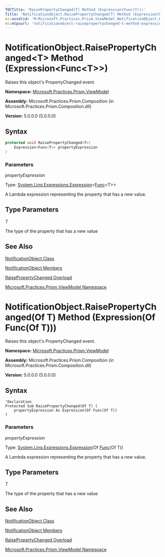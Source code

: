 ```yaml
---
TOCTitle: 'RaisePropertyChanged(T) Method (Expression(Func(T)))'
Title: 'NotificationObject.RaisePropertyChanged(T) Method (Expression(Func(T))) (Microsoft.Practices.Prism.ViewModel)'
ms:assetid: 'M:Microsoft.Practices.Prism.ViewModel.NotificationObject.RaisePropertyChanged\`\`1(System.Linq.Expressions.Expression{System.Func{\`\`0}})'
ms:mtpsurl: 'notificationobject-raisepropertychanged-t-method-expression-func-t-mspp-viewmodel.md'
---
```



# NotificationObject.RaisePropertyChanged&lt;T&gt; Method (Expression&lt;Func&lt;T&gt;&gt;)

Raises this object's PropertyChanged event.

**Namespace:** [Microsoft.Practices.Prism.ViewModel](/patterns-practices/reference/mspp-viewmodel-namespace)

**Assembly:** Microsoft.Practices.Prism.Composition (in Microsoft.Practices.Prism.Composition.dll)

**Version:** 5.0.0.0 (5.0.0.0)

## Syntax

```C#
protected void RaisePropertyChanged<T>(
	Expression<Func<T>> propertyExpression
)
```

### Parameters

*propertyExpression*  

Type: [System.Linq.Expressions.Expression](http://msdn.microsoft.com/en-us/library/bb335710)&lt;[Func](http://msdn.microsoft.com/en-us/library/bb534960)&lt;T&gt;&gt;

A Lambda expression representing the property that has a new value.

## Type Parameters


*T*  

The type of the property that has a new value

## See Also

[NotificationObject Class](/patterns-practices/reference/notificationobject-class-mspp-viewmodel)

[NotificationObject Members](/patterns-practices/reference/notificationobject-members-mspp-viewmodel)

[RaisePropertyChanged Overload](/patterns-practices/reference/notificationobject-raisepropertychanged-method-mspp-viewmodel)

[Microsoft.Practices.Prism.ViewModel Namespace](/patterns-practices/reference/mspp-viewmodel-namespace)


# NotificationObject.RaisePropertyChanged(Of T) Method (Expression(Of Func(Of T)))

Raises this object's PropertyChanged event.

**Namespace:** [Microsoft.Practices.Prism.ViewModel](/patterns-practices/reference/mspp-viewmodel-namespace)

**Assembly:** Microsoft.Practices.Prism.Composition (in Microsoft.Practices.Prism.Composition.dll)

**Version:** 5.0.0.0 (5.0.0.0)

## Syntax

```VB
'Declaration
Protected Sub RaisePropertyChanged(Of T) ( 
	propertyExpression As Expression(Of Func(Of T))
)
```

### Parameters

*propertyExpression*  

Type: [System.Linq.Expressions.Expression](http://msdn.microsoft.com/en-us/library/bb335710)(Of [Func](http://msdn.microsoft.com/en-us/library/bb534960)(Of T))

A Lambda expression representing the property that has a new value.

## Type Parameters


*T*  

The type of the property that has a new value

## See Also

[NotificationObject Class](/patterns-practices/reference/notificationobject-class-mspp-viewmodel)

[NotificationObject Members](/patterns-practices/reference/notificationobject-members-mspp-viewmodel)

[RaisePropertyChanged Overload](/patterns-practices/reference/notificationobject-raisepropertychanged-method-mspp-viewmodel)

[Microsoft.Practices.Prism.ViewModel Namespace](/patterns-practices/reference/mspp-viewmodel-namespace)
